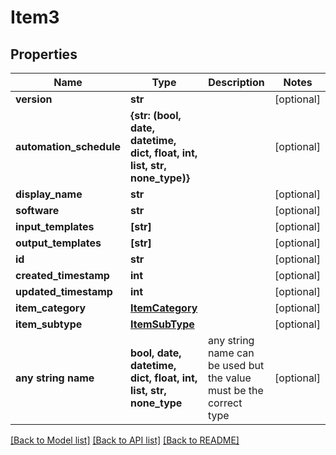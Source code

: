 # Item3


## Properties
Name | Type | Description | Notes
------------ | ------------- | ------------- | -------------
**version** | **str** |  | [optional] 
**automation_schedule** | **{str: (bool, date, datetime, dict, float, int, list, str, none_type)}** |  | [optional] 
**display_name** | **str** |  | [optional] 
**software** | **str** |  | [optional] 
**input_templates** | **[str]** |  | [optional] 
**output_templates** | **[str]** |  | [optional] 
**id** | **str** |  | [optional] 
**created_timestamp** | **int** |  | [optional] 
**updated_timestamp** | **int** |  | [optional] 
**item_category** | [**ItemCategory**](ItemCategory.md) |  | [optional] 
**item_subtype** | [**ItemSubType**](ItemSubType.md) |  | [optional] 
**any string name** | **bool, date, datetime, dict, float, int, list, str, none_type** | any string name can be used but the value must be the correct type | [optional]

[[Back to Model list]](../README.md#documentation-for-models) [[Back to API list]](../README.md#documentation-for-api-endpoints) [[Back to README]](../README.md)


